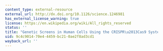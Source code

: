 ```yaml
---
content_type: external-resource
external_url: http://dx.doi.org/10.1126/science.1246981
has_external_license_warning: true
license: https://en.wikipedia.org/wiki/All_rights_reserved
status: ''
title: "Genetic Screens in Human Cells Using the CRISPR\u2013Cas9 System"
uid: 9c4c9014-70e4-4459-bc21-0ae2f8ad3cd1
wayback_url: ''
---
```

